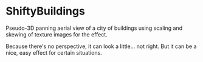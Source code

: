 ShiftyBuildings
===============

Pseudo-3D panning aerial view of a city of buildings using scaling and skewing of texture images for the effect.

Because there's no perspective, it can look a little... not right. But it can be a nice, easy effect for certain situations.